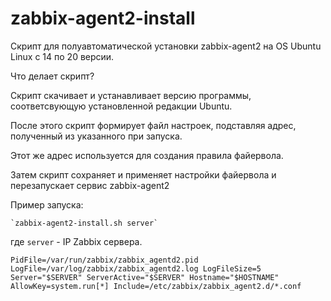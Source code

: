 
# zabbix-agent2-install
Скрипт для полуавтоматической установки zabbix-agent2 на OS Ubuntu Linux с 14 по 20 версии.

Что делает скрипт?

Скрипт скачивает и устанавливает версию программы, соответсвующую установленной редакции Ubuntu.

После этого скрипт формирует файл настроек, подставляя адрес, полученный из указанного при запуска.

Этот же адрес используется для создания правила файервола.

Затем скрипт сохраняет и применяет настройки файервола и перезапускает сервис zabbix-agent2

Пример запуска:

    `zabbix-agent2-install.sh server`

где `server` - IP Zabbix сервера.


`PidFile=/var/run/zabbix/zabbix_agentd2.pid
LogFile=/var/log/zabbix/zabbix_agentd2.log
LogFileSize=5
Server="$SERVER"
ServerActive="$SERVER"
Hostname="$HOSTNAME"
AllowKey=system.run[*]
Include=/etc/zabbix/zabbix_agent2.d/*.conf`

